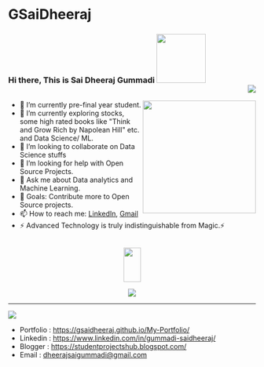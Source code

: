 # GSaiDheeraj
### Hi there, This is Sai Dheeraj Gummadi <img src="https://thumbs.gfycat.com/NextFelineAplomadofalcon-size_restricted.gif" width="100"> <div align = 'right'>![](https://komarev.com/ghpvc/?username=GSaiDheeraj&color=yellow) <p><em> 
</em></p> </div>

<img align='right' src="https://remakelearning.org/wp-content/uploads/2020/01/122.gif" width="230">

- 🔭 I’m currently pre-final year student.
- 🌱 I’m currently exploring stocks, some high rated books like "Think and Grow Rich by Napolean Hill" etc. and Data Science/ ML.
- 👯 I’m looking to collaborate on Data Science stuffs
- 🤔 I’m looking for help with Open Source Projects.
- 💬 Ask me about Data analytics and Machine Learning.
- 🥅 Goals: Contribute more to Open Source projects.
- 📫 How to reach me: <a href= "https://www.linkedin.com/in/gummadi-saidheeraj/">LinkedIn</a>, <a href= "dheerajsaigummadi@gmail.com">Gmail</a>
- ⚡ Advanced Technology is truly indistinguishable from Magic.⚡
<br><br>

<p align= "center"><img src="https://media2.giphy.com/media/QmGShkWAWid2hzCqHE/giphy.gif" width= "35" height= "70"></p>

<p align= "center"><img src="https://github-readme-stats.vercel.app/api?username=GSaiDheeraj&show_icons=true"></p>
<hr>
<img src="https://spectrapackautomation.com/img/contactme.gif" />

- Portfolio : https://gsaidheeraj.github.io/My-Portfolio/
- Linkedin : https://www.linkedin.com/in/gummadi-saidheeraj/
- Blogger : https://studentprojectshub.blogspot.com/
- Email : dheerajsaigummadi@gmail.com
